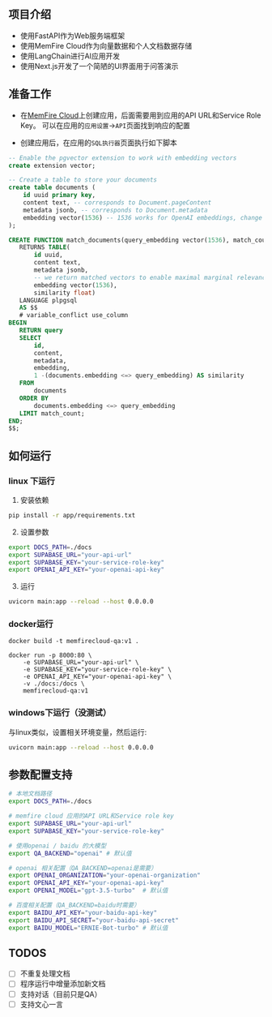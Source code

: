 ## 项目介绍
- 使用FastAPI作为Web服务端框架
- 使用MemFire Cloud作为向量数据和个人文档数据存储
- 使用LangChain进行AI应用开发
- 使用Next.js开发了一个简陋的UI界面用于问答演示

## 准备工作
- 在[MemFire Cloud](https://memfiredb.com)上创建应用，后面需要用到应用的API URL和Service Role Key。
可以在应用的`应用设置`->`API`页面找到响应的配置

- 创建应用后，在应用的`SQL执行器`页面执行如下脚本
```sql
-- Enable the pgvector extension to work with embedding vectors
create extension vector;

-- Create a table to store your documents
create table documents (
    id uuid primary key,
    content text, -- corresponds to Document.pageContent
    metadata jsonb, -- corresponds to Document.metadata
    embedding vector(1536) -- 1536 works for OpenAI embeddings, change if needed
);

CREATE FUNCTION match_documents(query_embedding vector(1536), match_count int)
   RETURNS TABLE(
       id uuid,
       content text,
       metadata jsonb,
       -- we return matched vectors to enable maximal marginal relevance searches
       embedding vector(1536),
       similarity float)
   LANGUAGE plpgsql
   AS $$
   # variable_conflict use_column
BEGIN
   RETURN query
   SELECT
       id,
       content,
       metadata,
       embedding,
       1 -(documents.embedding <=> query_embedding) AS similarity
   FROM
       documents
   ORDER BY
       documents.embedding <=> query_embedding
   LIMIT match_count;
END;
$$;
```

## 如何运行
### linux 下运行
1. 安装依赖
```bash
pip install -r app/requirements.txt
```

2. 设置参数
```bash
export DOCS_PATH=./docs
export SUPABASE_URL="your-api-url"
export SUPABASE_KEY="your-service-role-key"
export OPENAI_API_KEY="your-openai-api-key"
```

3. 运行
```bash
uvicorn main:app --reload --host 0.0.0.0
```

### docker运行
```
docker build -t memfirecloud-qa:v1 .

docker run -p 8000:80 \
    -e SUPABASE_URL="your-api-url" \
    -e SUPABASE_KEY="your-service-role-key" \
    -e OPENAI_API_KEY="your-openai-api-key" \
    -v ./docs:/docs \
    memfirecloud-qa:v1
```

### windows下运行（没测试）
与linux类似，设置相关环境变量，然后运行:
```bash
uvicorn main:app --reload --host 0.0.0.0
```

## 参数配置支持
```bash
# 本地文档路径
export DOCS_PATH=./docs

# memfire cloud 应用的API URL和Service role key
export SUPABASE_URL="your-api-url"
export SUPABASE_KEY="your-service-role-key"

# 使用openai / baidu 的大模型
export QA_BACKEND="openai" # 默认值

# openai 相关配置（QA_BACKEND=openai是需要）
export OPENAI_ORGANIZATION="your-openai-organization"
export OPENAI_API_KEY="your-openai-api-key"
export OPENAI_MODEL="gpt-3.5-turbo"  # 默认值

# 百度相关配置（QA_BACKEND=baidu时需要）
export BAIDU_API_KEY="your-baidu-api-key"
export BAIDU_API_SECRET="your-baidu-api-secret"
export BAIDU_MODEL="ERNIE-Bot-turbo" # 默认值
```

## TODOS
- [ ] 不重复处理文档
- [ ] 程序运行中增量添加新文档
- [ ] 支持对话（目前只是QA）
- [ ] 支持文心一言
